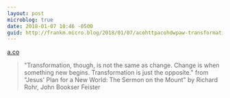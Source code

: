 ```yaml
---
layout: post
microblog: true
date: 2018-01-07 10:46 -0500
guid: http://frankm.micro.blog/2018/01/07/acohttpacohdwpaw-transformation-though.html
---
```

 [a.co](http://a.co/0hDWPAW)

> "Transformation, though, is not the same as change. Change is when something new begins. Transformation is just the opposite." from "Jesus' Plan for a New World: The Sermon on the Mount" by Richard Rohr, John Bookser Feister
